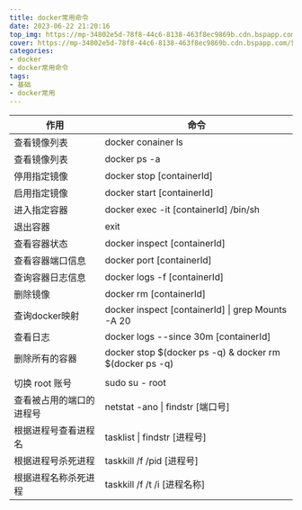 ```yaml
---
title: docker常用命令
date: 2023-06-22 21:20:16
top_img: https://mp-34802e5d-78f8-44c6-8138-463f8ec9869b.cdn.bspapp.com/博客图片/docker.png
cover: https://mp-34802e5d-78f8-44c6-8138-463f8ec9869b.cdn.bspapp.com/博客图片/docker.png
categories:
- docker
- docker常用命令
tags:
- 基础
- docker常用
---
```

| 作用 | 命令 |
| --- | --- |
| 查看镜像列表 | docker conainer ls  |
| 查看镜像列表 | docker ps -a |
| 停用指定镜像 | docker stop [containerId] |
| 启用指定镜像 | docker start [containerId] |
| 进入指定容器 | docker exec -it [containerId] /bin/sh |
| 退出容器 | exit |
| 查看容器状态 | docker inspect [containerId] |
| 查看容器端口信息 | docker port [containerId] |
| 查询容器日志信息 | docker logs -f [containerId] |
| 删除镜像 | docker rm [containerId] |
| 查询docker映射 | docker inspect [containerId] &#124; grep Mounts -A 20 |
| 查看日志 | docker logs --since 30m [containerId] |
| 删除所有的容器 | docker stop $(docker ps -q) & docker rm $(docker ps -q) |
|  |  |
| 切换 root 账号 | sudo su - root  |
| 查看被占用的端口的进程号 | netstat -ano &#124; findstr [端口号] |
| 根据进程号查看进程名 | tasklist &#124; findstr [进程号] |
| 根据进程号杀死进程 | taskkill /f /pid [进程号] |
| 根据进程名称杀死进程 | taskkill /f /t /i [进程名称] |


